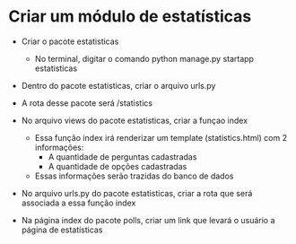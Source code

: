 # Criar um módulo de estatísticas

* Criar o pacote estatisticas
    * No terminal, digitar o comando python manage.py startapp estatisticas

* Dentro do pacote estatisticas, criar o arquivo urls.py

* A rota desse pacote será /statistics
* No arquivo views do pacote estatisticas, criar a funçao index
    * Essa função index irá renderizar um template (statistics.html) com 2 informações:
        * A quantidade de perguntas cadastradas
        * A quantidade de opções cadastradas
    * Essas informações serão trazidas do banco de dados

* No arquivo urls.py do pacote estatisticas, criar a rota que será associada a essa função index

* Na página index do pacote polls, criar um link que levará o usuário a página de estatísticas